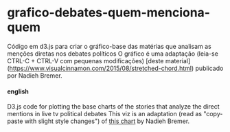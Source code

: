 # grafico-debates-quem-menciona-quem
Código em d3.js para criar o gráfico-base das matérias que analisam as menções diretas nos debates políticos 
O gráfico é uma adaptação (leia-se CTRL-C + CTRL-V com pequenas modificações) [deste material] (https://www.visualcinnamon.com/2015/08/stretched-chord.html) publicado por Nadieh Bremer.

#### english
D3.js code for plotting the base charts of the stories that analyze the direct mentions in live tv political debates
This viz is an adaptation (read as "copy-paste with slight style changes") of [this chart](https://www.visualcinnamon.com/2015/08/stretched-chord.html) by Nadieh Bremer.
